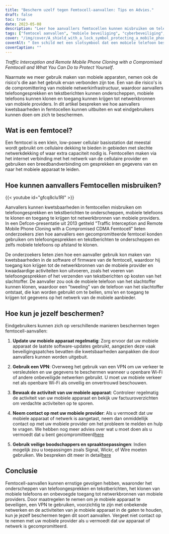 ```yaml
---
title: "Bescherm uzelf tegen Femtocell-aanvallen: Tips en Advies."
draft: false
toc: true
date: 2023-05-08
description: "Leer hoe aanvallers femtocellen kunnen misbruiken om telefoongesprekken en sms'jes te onderscheppen en wat u kunt doen om u tegen dergelijke aanvallen te beschermen."
tags: ["femtocel aanvallen", "mobiele beveiliging", "cyberbeveiliging", "cellulaire netwerken", "VPN", "telefoon klonen", "gegevensprivacy", "internetbeveiliging", "mobiele apparaten", "cellulaire aanbieders", "netwerkbeveiliging", "draadloze beveiliging", "beveiliging van mobiele telefoons", "kwetsbaarheden", "cyberaanvallen", "beveiligingspatches", "data-encryptie", "cybercriminaliteit", "veiligheidstips", "beveiligde berichtgeving"]
cover: "/img/cover/A_shield_with_a_lock_symbol_protecting_a_mobile_phone.png"
coverAlt: " Een schild met een slotsymbool dat een mobiele telefoon beschermt tegen de hand van een hacker die er toegang toe probeert te krijgen."
coverCaption: ""
---
```


*Traffic Interception and Remote Mobile Phone Cloning with a Compromised Femtocell and What You Can Do to Protect Yourself*.

Naarmate we meer gebruik maken van mobiele apparaten, nemen ook de risico's die aan het gebruik ervan verbonden zijn toe. Een van die risico's is de compromittering van mobiele netwerkinfrastructuur, waardoor aanvallers telefoongesprekken en tekstberichten kunnen onderscheppen, mobiele telefoons kunnen klonen en toegang kunnen krijgen tot netwerkbronnen van mobiele providers. In dit artikel bespreken we hoe aanvallers kwetsbaarheden in femtocellen kunnen uitbuiten en wat eindgebruikers kunnen doen om zich te beschermen.

## Wat is een femtocel?

Een femtocel is een klein, low-power cellulair basisstation dat meestal wordt gebruikt om cellulaire dekking te bieden in gebieden met slechte netwerkdekking of waar extra capaciteit nodig is. Femtocellen maken via het internet verbinding met het netwerk van de cellulaire provider en gebruiken een breedbandverbinding om gesprekken en gegevens van en naar het mobiele apparaat te leiden.

## Hoe kunnen aanvallers Femtocellen misbruiken?

{{< youtube id="gfcq8clu1RI" >}}

Aanvallers kunnen kwetsbaarheden in femtocellen misbruiken om telefoongesprekken en tekstberichten te onderscheppen, mobiele telefoons te klonen en toegang te krijgen tot netwerkbronnen van mobiele providers. In een Defcon-presentatie uit 2013 getiteld "Traffic Interception and Remote Mobile Phone Cloning with a Compromised CDMA Femtocell" lieten onderzoekers zien hoe aanvallers een gecompromitteerde femtocel konden gebruiken om telefoongesprekken en tekstberichten te onderscheppen en zelfs mobiele telefoons op afstand te klonen.

De onderzoekers lieten zien hoe een aanvaller gebruik kon maken van kwetsbaarheden in de software of firmware van de femtocell, waardoor hij toegang kon krijgen tot de netwerkbronnen van de mobiele provider en kwaadaardige activiteiten kon uitvoeren, zoals het voeren van telefoongesprekken of het verzenden van tekstberichten op kosten van het slachtoffer. De aanvaller zou ook de mobiele telefoon van het slachtoffer kunnen klonen, waardoor een "tweeling" van de telefoon van het slachtoffer ontstaat, die kan worden gebruikt om te bellen, sms'en en toegang te krijgen tot gegevens op het netwerk van de mobiele aanbieder.

## Hoe kun je jezelf beschermen?

Eindgebruikers kunnen zich op verschillende manieren beschermen tegen femtocell-aanvallen:

1. **Update uw mobiele apparaat regelmatig**: Zorg ervoor dat uw mobiele apparaat de laatste software-updates gebruikt, aangezien deze vaak beveiligingspatches bevatten die kwetsbaarheden aanpakken die door aanvallers kunnen worden uitgebuit.
   
2. **Gebruik een VPN**: Overweeg het gebruik van een VPN om uw verkeer te versleutelen en uw gegevens te beschermen wanneer u openbare Wi-Fi of andere onbeveiligde netwerken gebruikt. U moet uw mobiele verkeer net als openbare Wi-Fi als onveilig en onvertrouwd beschouwen.

3. **Bewaak de activiteit van uw mobiele apparaat**: Controleer regelmatig de activiteit van uw mobiele apparaat en bekijk uw factuuroverzichten om verdachte activiteiten op te sporen.

4. **Neem contact op met uw mobiele provider**: Als u vermoedt dat uw mobiele apparaat of netwerk is aangetast, neem dan onmiddellijk contact op met uw mobiele provider om het probleem te melden en hulp te vragen. We hebben nog meer advies over wat u moet doen als u vermoedt dat u bent gecompromitteerd[here](https://simeononsecurity.ch/articles/what-to-do-if-you-suspect-your-computer-phone-or-email-is-compromised/)

5. **Gebruik veilige boodschappers en spraaktoepassingen**: Indien mogelijk zou u toepassingen zoals Signal, Wickr, of Wire moeten gebruiken. We bespreken dit meer in detail[here](https://simeononsecurity.ch/recommendations/messengers/)

## Conclusie

Femtocell-aanvallen kunnen ernstige gevolgen hebben, waaronder het onderscheppen van telefoongesprekken en tekstberichten, het klonen van mobiele telefoons en onbevoegde toegang tot netwerkbronnen van mobiele providers. Door maatregelen te nemen om je mobiele apparaat te beveiligen, een VPN te gebruiken, voorzichtig te zijn met onbekende netwerken en de activiteiten van je mobiele apparaat in de gaten te houden, kun je jezelf beschermen tegen dit soort aanvallen. Vergeet niet contact op te nemen met uw mobiele provider als u vermoedt dat uw apparaat of netwerk is gecompromitteerd.

